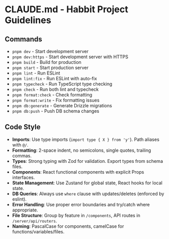 # CLAUDE.md - Habbit Project Guidelines

## Commands

- `pnpm dev` - Start development server
- `pnpm dev:https` - Start development server with HTTPS
- `pnpm build` - Build for production
- `pnpm start` - Start production server
- `pnpm lint` - Run ESLint
- `pnpm lint:fix` - Run ESLint with auto-fix
- `pnpm typecheck` - Run TypeScript type checking
- `pnpm check` - Run both lint and typecheck
- `pnpm format:check` - Check formatting
- `pnpm format:write` - Fix formatting issues
- `pnpm db:generate` - Generate Drizzle migrations
- `pnpm db:push` - Push DB schema changes

## Code Style

- **Imports**: Use type imports (`import type { X } from 'y'`). Path aliases with `@/`.
- **Formatting**: 2-space indent, no semicolons, single quotes, trailing commas.
- **Types**: Strong typing with Zod for validation. Export types from schema files.
- **Components**: React functional components with explicit Props interfaces.
- **State Management**: Use Zustand for global state, React hooks for local state.
- **DB Queries**: Always use `where` clause with updates/deletes (enforced by eslint).
- **Error Handling**: Use proper error boundaries and try/catch where appropriate.
- **File Structure**: Group by feature in `/components`, API routes in `/server/api/routers`.
- **Naming**: PascalCase for components, camelCase for functions/variables/files.

